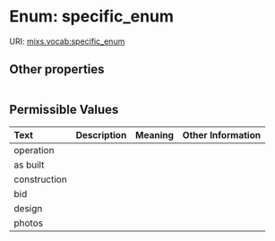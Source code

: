 
# Enum: specific_enum




URI: [mixs.vocab:specific_enum](https://w3id.org/mixs/vocab/specific_enum)


## Other properties

|  |  |  |
| --- | --- | --- |

## Permissible Values

| Text | Description | Meaning | Other Information |
| :--- | :---: | :---: | ---: |
| operation |  |  |  |
| as built |  |  |  |
| construction |  |  |  |
| bid |  |  |  |
| design |  |  |  |
| photos |  |  |  |

